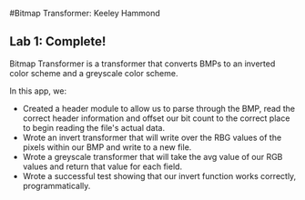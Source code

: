 #Bitmap Transformer: Keeley Hammond
## Lab 1: Complete!

Bitmap Transformer is a transformer that converts BMPs to an inverted color scheme and a greyscale color scheme.

In this app, we:

* Created a header module to allow us to parse through the BMP, read the correct header information and offset our bit count to the correct place to begin reading the file's actual data.
* Wrote an invert transformer that will write over the RBG values of the pixels within our BMP and write to a new file.
* Wrote a greyscale transformer that will take the avg value of our RGB values and return that value for each field.
* Wrote a successful test showing that our invert function works correctly, programmatically.